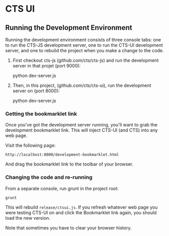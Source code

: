 CTS UI
======

Running the Development Environment
-----------------------------------

Running the development environment consists of three console tabs: one to run
the CTS-JS development server, one to run the CTS-UI development server, and
one to rebuild the project when you make a change to the code.

1. First checkout cts-js (github.com/cts/cts-js) and run the development server
   in that projet (port 9000):

     python dev-server.js

2. Then, in this project, (github.com/cts/cts-ui), run the development server
   on (port 8000):

    python dev-server.js

### Getting the bookmarklet link

Once you've got the development server running, you'll want to grab the
development bookmarklet link. This will inject CTS-UI (and CTS) into any web
page.

Visit the following page:

    http://localhost:8000/development-bookmarklet.html

And drag the bookmarklet link to the toolbar of your browser.

### Changing the code and re-running

From a separate console, run grunt in the project root:

    grunt

This will rebuild `release/ctsui.js`. If you refresh whatever web page you were
testing CTS-UI on and click the Bookmarklet link again, you should load the new
version.

Note that sometimes you have to clear your browser history.
